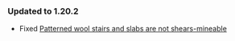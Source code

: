 ### Updated to **1.20.2**
* Fixed [Patterned wool stairs and slabs are not shears-mineable](https://github.com/Brandcraf06/Blockus/issues/312)
